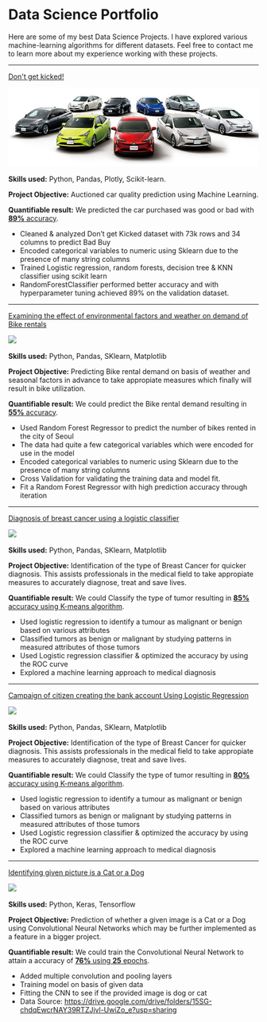 # Data Science Portfolio

Here are some of my best Data Science Projects. I have explored various machine-learning algorithms for different datasets. Feel free to contact me to learn more about my experience working with these projects.

***

[Don't get kicked!](https://jovian.com/zthoufiqz55/dont-get-kicked)

<img src="images/car.jpeg?raw=true"/>

**Skills used:** Python, Pandas, Plotly, Scikit-learn.

**Project Objective:** Auctioned car quality prediction using Machine Learning.

**Quantifiable result:** We predicted the car purchased was good or bad with [**89%** accuracy](https://jovian.com/zthoufiqz55/dont-get-kicked).

- Cleaned & analyzed Don’t get Kicked dataset with 73k rows and 34 columns to predict Bad Buy
- Encoded categorical variables to numeric using Sklearn due to the presence of many string columns
- Trained Logistic regression, random forests, decision tree & KNN classifier using scikit learn
- RandomForestClassifier performed better accuracy and with hyperparameter tuning achieved 89% on the validation dataset.

***

[Examining the effect of environmental factors and weather on demand of Bike rentals](https://github.com/thoufiqz55/Linear_Regression/blob/main/Linear_regression_pr.ipynb)

<img src="images/seoul-bikes.jpeg?raw=true"/>

**Skills used:** Python, Pandas, SKlearn, Matplotlib

**Project Objective:** Predicting Bike rental demand on basis of weather and seasonal factors in advance to take appropiate measures which finally will result in bike utilization.

**Quantifiable result:** We could predict the Bike rental demand resulting in [**55%** accuracy](https://github.com/thoufiqz55/Linear_Regression/blob/main/Linear_regression_pr.ipynb).

- Used Random Forest Regressor to predict the number of bikes rented in the city of Seoul
- The data had quite a few categorical variables which were encoded for use in the model
- Encoded categorical variables to numeric using Sklearn due to the presence of many string columns
- Cross Validation for validating the training data and model fit.
- Fit a Random Forest Regressor with high prediction accuracy through iteration

***

[Diagnosis of breast cancer using a logistic classifier](https://github.com/thoufiqz55/KNN_NB/blob/main/KNN_project.ipynb)

<img src="images/breast-cancer.jpeg?raw=true"/>

**Skills used:** Python, Pandas, SKlearn, Matplotlib

**Project Objective:** Identification of the type of Breast Cancer for quicker diagnosis. This assists professionals in the medical field to take appropiate measures to accurately diagnose, treat and save lives. 

**Quantifiable result:** We could Classify the type of tumor resulting in [**85%** accuracy using K-means algorithm](https://github.com/thoufiqz55/KNN_NB/blob/main/KNN_project.ipynb).

- Used logistic regression to identify a tumour as malignant or benign based on various attributes
- Classified tumors as benign or malignant by studying patterns in measured attributes of those tumors
- Used Logistic regression classifier & optimized the accuracy by using the ROC curve
- Explored a machine learning approach to medical diagnosis

***

[Campaign of citizen creating the  bank account Using Logistic Regression](https://github.com/thoufiqz55/LogisticRegression/blob/main/Logistic_Regression_PR.ipynb)

<img src="images/bank image.jpeg?raw=true"/>

**Skills used:** Python, Pandas, SKlearn, Matplotlib

**Project Objective:** Identification of the type of Breast Cancer for quicker diagnosis. This assists professionals in the medical field to take appropiate measures to accurately diagnose, treat and save lives. 

**Quantifiable result:** We could Classify the type of tumor resulting in [**80%** accuracy using K-means algorithm](https://github.com/thoufiqz55/LogisticRegression/blob/main/Logistic_Regression_PR.ipynb).

- Used logistic regression to identify a tumour as malignant or benign based on various attributes
- Classified tumors as benign or malignant by studying patterns in measured attributes of those tumors
- Used Logistic regression classifier & optimized the accuracy by using the ROC curve
- Explored a machine learning approach to medical diagnosis

***

[Identifying given picture is a Cat or a Dog](https://github.com/thoufiqz55/Classification_of_cat_dog/blob/main/CNN.ipynb)

<img src="images/Dog-and-Cat.jpeg?raw=true"/>

**Skills used:** Python, Keras, Tensorflow

**Project Objective:** Prediction of whether a given image is a Cat or a Dog using Convolutional Neural Networks which may be further implemented as a feature in a bigger project.

**Quantifiable result:** We could train the Convolutional Neural Network to attain a accuracy of [**76%** using **25** epochs](https://github.com/thoufiqz55/Classification_of_cat_dog/blob/main/CNN.ipynb).

- Added multiple convolution and pooling layers
- Training model on basis of given data
- Fitting the CNN to see if the provided image is dog or cat
- Data Source: https://drive.google.com/drive/folders/15SG-chdqEwcrNAY39RTZJjvl-UwiZo_e?usp=sharing

